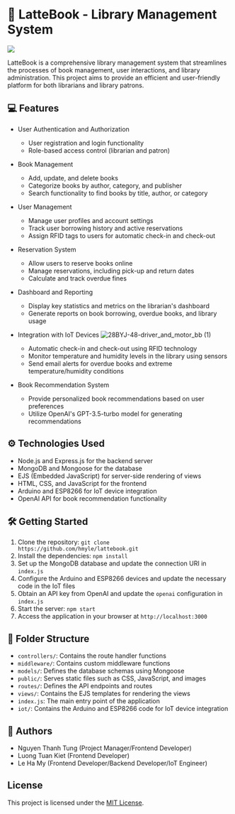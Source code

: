 # 📖 LatteBook - Library Management System

<p> 
<img src = 'https://github.com/hmyle/ISYS2101-G18/assets/116583355/14a8910a-2c8d-448a-b95e-a26e30b73397'>
</p>

LatteBook is a comprehensive library management system that streamlines the processes of book management, user interactions, and library administration. This project aims to provide an efficient and user-friendly platform for both librarians and library patrons.

## 💻 Features

- User Authentication and Authorization
  - User registration and login functionality
  - Role-based access control (librarian and patron)

- Book Management
  - Add, update, and delete books
  - Categorize books by author, category, and publisher
  - Search functionality to find books by title, author, or category

- User Management
  - Manage user profiles and account settings
  - Track user borrowing history and active reservations
  - Assign RFID tags to users for automatic check-in and check-out

- Reservation System
  - Allow users to reserve books online
  - Manage reservations, including pick-up and return dates
  - Calculate and track overdue fines

- Dashboard and Reporting
  - Display key statistics and metrics on the librarian's dashboard
  - Generate reports on book borrowing, overdue books, and library usage

- Integration with IoT Devices
  ![28BYJ-48-driver_and_motor_bb (1)](https://github.com/hmyle/ISYS2101-G18/assets/116583355/6dcdbc44-2642-4405-9139-69d8e76bcf56)
  - Automatic check-in and check-out using RFID technology
  - Monitor temperature and humidity levels in the library using sensors
  - Send email alerts for overdue books and extreme temperature/humidity conditions

- Book Recommendation System
  - Provide personalized book recommendations based on user preferences
  - Utilize OpenAI's GPT-3.5-turbo model for generating recommendations

## ⚙️ Technologies Used

- Node.js and Express.js for the backend server
- MongoDB and Mongoose for the database
- EJS (Embedded JavaScript) for server-side rendering of views
- HTML, CSS, and JavaScript for the frontend
- Arduino and ESP8266 for IoT device integration
- OpenAI API for book recommendation functionality

## 🛠️ Getting Started

1. Clone the repository: `git clone https://github.com/hmyle/lattebook.git`
2. Install the dependencies: `npm install`
3. Set up the MongoDB database and update the connection URI in `index.js`
4. Configure the Arduino and ESP8266 devices and update the necessary code in the IoT files
5. Obtain an API key from OpenAI and update the `openai` configuration in `index.js`
6. Start the server: `npm start`
7. Access the application in your browser at `http://localhost:3000`

## 📁 Folder Structure

- `controllers/`: Contains the route handler functions
- `middleware/`: Contains custom middleware functions
- `models/`: Defines the database schemas using Mongoose
- `public/`: Serves static files such as CSS, JavaScript, and images
- `routes/`: Defines the API endpoints and routes
- `views/`: Contains the EJS templates for rendering the views
- `index.js`: The main entry point of the application
- `iot/`: Contains the Arduino and ESP8266 code for IoT device integration

## 🌟 Authors
- Nguyen Thanh Tung (Project Manager/Frontend Developer)
- Luong Tuan Kiet (Frontend Developer)
- Le Ha My (Frontend Developer/Backend Developer/IoT Engineer)

## License

This project is licensed under the [MIT License](LICENSE).
